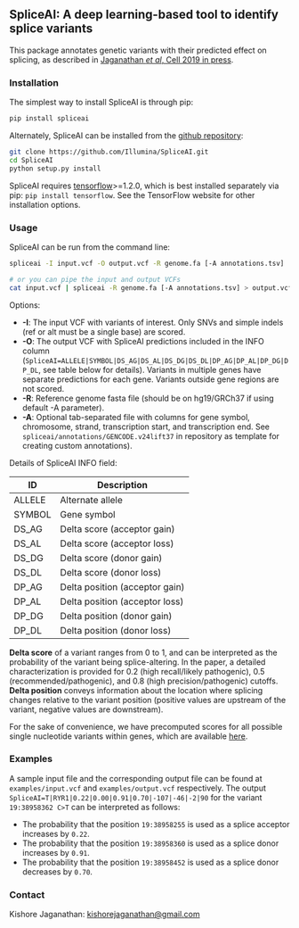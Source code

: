 ## SpliceAI: A deep learning-based tool to identify splice variants
This package annotates genetic variants with their predicted effect on splicing,
as described in [Jaganathan *et al*, Cell 2019 in press](https://doi.org/10.1016/j.cell.2018.12.015).

### Installation
The simplest way to install SpliceAI is through pip:
```sh
pip install spliceai
```

Alternately, SpliceAI can be installed from the [github repository](https://github.com/Illumina/SpliceAI.git):
```sh
git clone https://github.com/Illumina/SpliceAI.git
cd SpliceAI
python setup.py install
```

SpliceAI requires [tensorflow](https://www.tensorflow.org/install/)>=1.2.0,
which is best installed separately via pip: `pip install tensorflow`. See
the TensorFlow website for other installation options.

### Usage
SpliceAI can be run from the command line:
```sh
spliceai -I input.vcf -O output.vcf -R genome.fa [-A annotations.tsv]

# or you can pipe the input and output VCFs
cat input.vcf | spliceai -R genome.fa [-A annotations.tsv] > output.vcf
```
Options:
 - **-I**: The input VCF with variants of interest. Only SNVs and simple indels
  (ref or alt must be a single base) are scored.
 - **-O**: The output VCF with SpliceAI predictions included in the INFO column
  (`SpliceAI=ALLELE|SYMBOL|DS_AG|DS_AL|DS_DG|DS_DL|DP_AG|DP_AL|DP_DG|DP_DL`,
  see table below for details). Variants in multiple genes have separate
  predictions for each gene. Variants outside gene regions are not scored.
 - **-R**: Reference genome fasta file (should be on hg19/GRCh37 if using
  default -A parameter).
 - **-A**: Optional tab-separated file with columns for gene symbol, chromosome,
  strand, transcription start, and transcription end. See
  `spliceai/annotations/GENCODE.v24lift37` in repository as template for
  creating custom annotations).

Details of SpliceAI INFO field:

|    ID    | Description |
| -------- | ----------- |
|  ALLELE  | Alternate allele |
|  SYMBOL  | Gene symbol |
|  DS_AG   | Delta score (acceptor gain) |
|  DS_AL   | Delta score (acceptor loss) |
|  DS_DG   | Delta score (donor gain) |
|  DS_DL   | Delta score (donor loss) |
|  DP_AG   | Delta position (acceptor gain) |
|  DP_AL   | Delta position (acceptor loss) |
|  DP_DG   | Delta position (donor gain) |
|  DP_DL   | Delta position (donor loss) |

**Delta score** of a variant ranges from 0 to 1, and can be interpreted as the probability of the variant being splice-altering. In the paper, a detailed characterization is provided for 0.2 (high recall/likely pathogenic), 0.5 (recommended/pathogenic), and 0.8 (high precision/pathogenic) cutoffs. **Delta position** conveys information about the location where splicing changes relative to the variant position (positive values are upstream of the variant, negative values are downstream).

For the sake of convenience, we have precomputed scores for all possible single nucleotide variants within genes, which are available [here](https://basespace.illumina.com/s/5u6ThOblecrh).

### Examples
A sample input file and the corresponding output file can be found at `examples/input.vcf` and `examples/output.vcf` respectively. The output `SpliceAI=T|RYR1|0.22|0.00|0.91|0.70|-107|-46|-2|90` for the variant `19:38958362 C>T` can be interpreted as follows:
* The probability that the position `19:38958255` is used as a splice acceptor increases by `0.22`.
* The probability that the position `19:38958360` is used as a splice donor increases by `0.91`.
* The probability that the position `19:38958452` is used as a splice donor decreases by `0.70`.

### Contact
Kishore Jaganathan: kishorejaganathan@gmail.com
